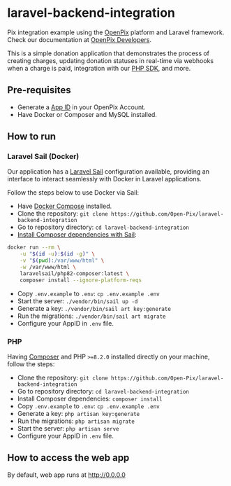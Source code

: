 # laravel-backend-integration

Pix integration example using the [OpenPix](https://openpix.com.br/) platform and Laravel framework. Check our documentation at [OpenPix Developers](https://developers.openpix.com.br/).

This is a simple donation application that demonstrates the process of creating charges, updating donation statuses in real-time via webhooks when a charge is paid, integration with our [PHP SDK](https://github.com/Open-Pix/php-sdk), and more.

## Pre-requisites

- Generate a [App ID](https://developers.openpix.com.br/docs/plugin/app-id) in your OpenPix Account.
- Have Docker or Composer and MySQL installed.

## How to run

### Laravel Sail (Docker)

Our application has a [Laravel Sail](https://laravel.com/docs/10.x/sail) configuration available, providing an interface to interact seamlessly with Docker in Laravel applications.

Follow the steps below to use Docker via Sail:

- Have [Docker Compose](https://docs.docker.com/compose/install/) installed.
- Clone the repository: `git clone https://github.com/Open-Pix/laravel-backend-integration`
- Go to repository directory: `cd laravel-backend-integration`
- [Install Composer dependencies with Sail](https://laravel.com/docs/10.x/sail#installing-composer-dependencies-for-existing-projects):
```bash
docker run --rm \
    -u "$(id -u):$(id -g)" \
    -v "$(pwd):/var/www/html" \
    -w /var/www/html \
    laravelsail/php82-composer:latest \
    composer install --ignore-platform-reqs
```
- Copy `.env.example` to `.env`: `cp .env.example .env`
- Start the server: `./vendor/bin/sail up -d`
- Generate a key: `./vendor/bin/sail art key:generate`
- Run the migrations: `./vendor/bin/sail art migrate`
- Configure your AppID in `.env` file.

### PHP

Having [Composer](https://getcomposer.org) and PHP `>=8.2.0` installed directly on your machine, follow the steps:

- Clone the repository: `git clone https://github.com/Open-Pix/laravel-backend-integration`
- Go to repository directory: `cd laravel-backend-integration`
- Install Composer dependencies: `composer install`
- Copy `.env.example` to `.env`: `cp .env.example .env`
- Generate a key: `php artisan key:generate`
- Run the migrations: `php artisan migrate`
- Start the server: `php artisan serve`
- Configure your AppID in `.env` file.

## How to access the web app

By default, web app runs at http://0.0.0.0
